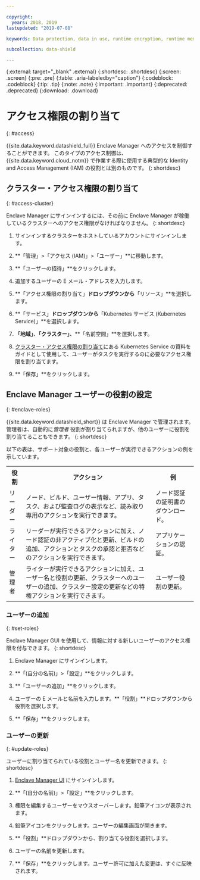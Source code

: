 ```yaml
---

copyright:
  years: 2018, 2019
lastupdated: "2019-07-08"

keywords: Data protection, data in use, runtime encryption, runtime memory encryption, encrypted memory, Intel SGX, software guard extensions, Fortanix runtime encryption

subcollection: data-shield

---
```


{:external: target="_blank" .external}
{:shortdesc: .shortdesc}
{:screen: .screen}
{:pre: .pre}
{:table: .aria-labeledby="caption"}
{:codeblock: .codeblock}
{:tip: .tip}
{:note: .note}
{:important: .important}
{:deprecated: .deprecated}
{:download: .download}

# アクセス権限の割り当て
{: #access}

{{site.data.keyword.datashield_full}} Enclave Manager へのアクセスを制御することができます。 このタイプのアクセス制御は、{{site.data.keyword.cloud_notm}} で作業する際に使用する典型的な Identity and Access Management (IAM) の役割とは別のものです。
{: shortdesc}


## クラスター・アクセス権限の割り当て
{: #access-cluster}

Enclave Manager にサインインするには、その前に Enclave Manager が稼働しているクラスターへのアクセス権限がなければなりません。
{: shortdesc}

1. サインインするクラスターをホストしているアカウントにサインインします。

2. **「管理」>「アクセス (IAM)」>「ユーザー」**に移動します。

3. **「ユーザーの招待」**をクリックします。

4. 追加するユーザーの E メール・アドレスを入力します。

5. **「アクセス権限の割り当て」**ドロップダウンから**「リソース」**を選択します。

6. **「サービス」**ドロップダウンから**「Kubernetes サービス (Kubernetes Service)」**を選択します。

7. **「地域」**、**「クラスター」**、**「名前空間」**を選択します。

8. [クラスター・アクセス権限の割り当て](/docs/containers?topic=containers-users)にある Kubernetes Service の資料をガイドとして使用して、ユーザーがタスクを実行するのに必要なアクセス権限を割り当てます。

9. **「保存」**をクリックします。

## Enclave Manager ユーザーの役割の設定
{: #enclave-roles}

{{site.data.keyword.datashield_short}} は Enclave Manager で管理されます。 管理者は、自動的に*管理者* 役割が割り当てられますが、他のユーザーに役割を割り当てることもできます。
{: shortdesc}

以下の表は、サポート対象の役割と、各ユーザーが実行できるアクションの例を示しています。

<table>
  <tr>
    <th>役割</th>
    <th>アクション</th>
    <th>例</th>
  </tr>
  <tr>
    <td>リーダー</td>
    <td>ノード、ビルド、ユーザー情報、アプリ、タスク、および監査ログの表示など、読み取り専用のアクションを実行できます。</td>
    <td>ノード認証の証明書のダウンロード。</td>
  </tr>
  <tr>
    <td>ライター</td>
    <td>リーダーが実行できるアクションに加え、ノード認証の非アクティブ化と更新、ビルドの追加、アクションとタスクの承認と拒否などのアクションを実行できます。</td>
    <td>アプリケーションの認証。</td>
  </tr>
  <tr>
    <td>管理者</td>
    <td>ライターが実行できるアクションに加え、ユーザー名と役割の更新、クラスターへのユーザーの追加、クラスター設定の更新などの特権アクションを実行できます。</td>
    <td>ユーザー役割の更新。</td>
  </tr>
</table>


### ユーザーの追加
{: #set-roles}

Enclave Manager GUI を使用して、情報に対する新しいユーザーのアクセス権限を付与できます。
{: shortdesc}

1. Enclave Manager にサインインします。

2. **「(自分の名前)」>「設定」**をクリックします。

3. **「ユーザーの追加」**をクリックします。

4. ユーザーの E メールと名前を入力します。**「役割」**ドロップダウンから役割を選択します。

5. **「保存」**をクリックします。



### ユーザーの更新
{: #update-roles}

ユーザーに割り当てられている役割とユーザー名を更新できます。
{: shortdesc}

1. [Enclave Manager UI](/docs/services/data-shield?topic=data-shield-enclave-manager#em-signin) にサインインします。

2. **「(自分の名前)」>「設定」**をクリックします。

3. 権限を編集するユーザーをマウスオーバーします。鉛筆アイコンが表示されます。

4. 鉛筆アイコンをクリックします。ユーザーの編集画面が開きます。

5. **「役割」**ドロップダウンから、割り当てる役割を選択します。

6. ユーザーの名前を更新します。

7. **「保存」**をクリックします。ユーザー許可に加えた変更は、すぐに反映されます。


